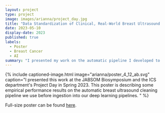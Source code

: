 ```yaml
---
layout: project
type: project
image: images/arianna/project_day.jpg
title: "Data Standardization of Clinical, Real-World Breast Ultrasound Imaging Data"
date: 2023-05-10
display-date: 2023
published: true
labels:
  - Poster
  - Breast Cancer
  - AI
summary: "I presented my work on the automatic pipeline I developed to clean and standardize clinical breast ultrasound data at the Information and Computer Sciences Department Symposium in Honolulu. Pictured with me is my labmate Yannik Glaser! I was also awarded an outstanding graduate student award at this event."
---
```

{% include captioned-image.html image="arianna/poster_4_12_ab.svg" caption="I presented this work at the JABSOM Biosymposium and the ICS department's Project Day in Spring 2023. This poster is describing some empirical performance results on the automatic breast ultrasound cleaning pipeline we use before ingestion into our deep learning pipelines. " %}
 
Full-size poster can be found <a href = "../resources/poster_ab_4_17.pdf">here</a>. 